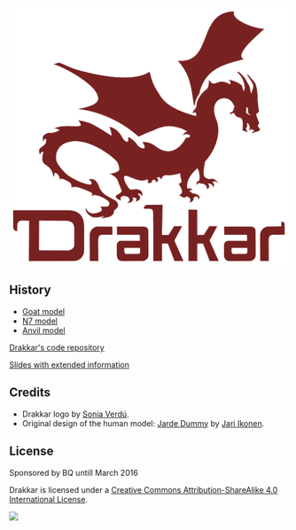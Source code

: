 ![](doc/logo/drakkar.png)

## History

* [Goat model](cad/freecad/goat)
* [N7 model](cad/freecad/n7)
* [Anvil model](cad/freecad/anvil)

[Drakkar's code repository](https://github.com/davidsanfal/drakkar-code)

[Slides with extended information](https://docs.google.com/presentation/d/1ZMLm4qNfcyg3-ecoeMDhc2dMLOijJFQUegxEqDrHt8k/pub?start=false&loop=false&delayms=3000)

## Credits

* Drakkar logo by [Sonia Verdú](http://www.soniaverdu.es/).
* Original design of the human model: [Jarde Dummy](https://grabcad.com/library/jarde-dummy-1) by [Jari Ikonen](https://grabcad.com/jari.ikonen-2).

## License

Sponsored by BQ untill March 2016

Drakkar is licensed under a [Creative Commons Attribution-ShareAlike 4.0 International License](http://creativecommons.org/licenses/by-sa/4.0/).

![](doc/logo/by-sa.png)
